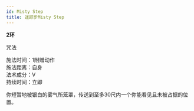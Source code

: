 ```yaml
---
id: Misty Step
title: 迷踪步Misty Step
---
```


**2环**

咒法

施法时间：1附赠动作  
施法距离：自身  
法术成分：V  
持续时间：立即  


你短暂地被银白的雾气所笼罩，传送到至多30尺内一个你能看见且未被占据的位置。
